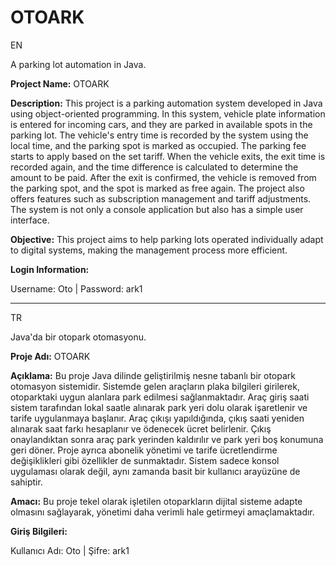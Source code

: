 # OTOARK
EN

A parking lot automation in Java.

**Project Name:** OTOARK

**Description:** This project is a parking automation system developed in Java using object-oriented programming.
In this system, vehicle plate information is entered for incoming cars, and they are parked in available spots in the parking lot. The vehicle's entry time is recorded by the system using the local time, and the parking spot is marked as occupied. The parking fee starts to apply based on the set tariff. When the vehicle exits, the exit time is recorded again, and the time difference is calculated to determine the amount to be paid. After the exit is confirmed, the vehicle is removed from the parking spot, and the spot is marked as free again. The project also offers features such as subscription management and tariff adjustments. The system is not only a console application but also has a simple user interface.

**Objective:** This project aims to help parking lots operated individually adapt to digital systems, making the management process more efficient.

**Login Information:**

Username: Oto |
Password: ark1

--------------------------------------------------------------------------------------------------------------

TR

Java'da bir otopark otomasyonu.

**Proje Adı:** OTOARK

**Açıklama:** Bu proje Java dilinde geliştirilmiş nesne tabanlı bir otopark otomasyon
sistemidir. 
Sistemde gelen araçların plaka bilgileri girilerek, otoparktaki uygun
alanlara park edilmesi sağlanmaktadır. Araç giriş saati sistem tarafından lokal
saatle alınarak park yeri dolu olarak işaretlenir ve tarife uygulanmaya başlanır.
Araç çıkışı yapıldığında, çıkış saati yeniden alınarak saat farkı hesaplanır ve
ödenecek ücret belirlenir. Çıkış onaylandıktan sonra araç park yerinden kaldırılır
ve park yeri boş konumuna geri döner. Proje ayrıca abonelik yönetimi ve tarife
ücretlendirme değişiklikleri gibi özellikler de sunmaktadır. Sistem sadece konsol
uygulaması olarak değil, aynı zamanda basit bir kullanıcı arayüzüne de sahiptir.

**Amacı:** Bu proje tekel olarak işletilen otoparkların dijital sisteme adapte olmasını
sağlayarak, yönetimi daha verimli hale getirmeyi amaçlamaktadır.

**Giriş Bilgileri:**

Kullanıcı Adı: Oto |
Şifre: ark1
